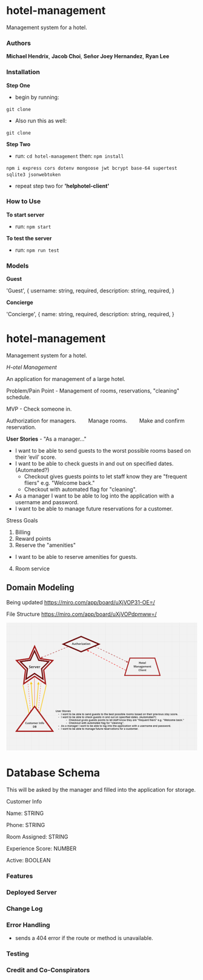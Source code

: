 # hotel-management
Management system for a hotel.

### Authors

**Michael Hendrix**, **Jacob Choi**, **Señor Joey Hernandez**, **Ryan Lee**

### Installation

**Step One**

- begin by running:

`git clone `

- Also run this as well:

`git clone`

**Step Two**

- run: `cd hotel-management` then: `npm install`

`npm i express cors dotenv mongoose jwt bcrypt base-64 supertest sqlite3 jsonwebtoken`

- repeat step two for **'helphotel-client'**

### How to Use

**To start server**

- run: `npm start`

**To test the server**

- run: `npm run test`

### Models

**Guest**

'Guest', { username: string, required, description: string, required, }

**Concierge**

'Concierge', { name: string, required, description: string, required, }

# hotel-management

Management system for a hotel.

*H-otel Management*

An application for management of a large hotel.

Problem/Pain Point - Management of rooms, reservations, "cleaning" schedule.

MVP - Check someone in.

  Authorization for managers.
  Manage rooms.
  Make and confirm reservation.
  
**User Stories** - "As a manager..."

- I want to be able to send guests to the worst possible rooms based on their ‘evil’ score.
- I want to be able to check guests in and out on specified dates. (Automated?)
    - Checkout gives guests points to let staff know they are "frequent fliers" e.g. "Welcome back."
    - Checkout with automated flag for "cleaning".
- As a manager I want to be able to log into the application with a username and password.
- I want to be able to manage future reservations for a customer.

  
Stress Goals
1. Billing
2. Reward points
3. Reserve the "amenities"
- I want to be able to reserve amenities for guests.
4. Room service

## Domain Modeling

Being updated
https://miro.com/app/board/uXjVOP31-OE=/

File Structure
https://miro.com/app/board/uXjVOPdpmww=/

![](project401uml.PNG)

# Database Schema

This will be asked by the manager and filled into the application for storage.

Customer Info

Name: STRING

Phone: STRING

Room Assigned: STRING

Experience Score: NUMBER

Active: BOOLEAN


### Features

### Deployed Server

### Change Log

### Error Handling

- sends a 404 error if the route or method is unavailable.

### Testing

### Credit and Co-Conspirators